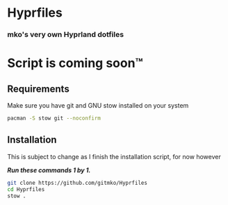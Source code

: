 # Hyprfiles

### mko's very own Hyprland dotfiles

# Script is coming soon&trade;

## Requirements

Make sure you have git and GNU stow installed on your system

```bash
pacman -S stow git --noconfirm 
```

## Installation 

This is subject to change as I finish the installation script, for now however

***Run these commands 1 by 1.***

```bash
git clone https://github.com/gitmko/Hyprfiles
cd Hyprfiles
stow .
```

